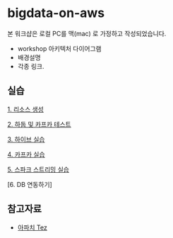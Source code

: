 # bigdata-on-aws #

본 워크샵은 로컬 PC를 맥(mac) 로 가정하고 작성되었습니다. 


* workshop 아키텍처 다이어그램
* 배경설명
* 각종 링크.


## 실습 ###

[1. 리소스 생성](https://github.com/gnosia93/bigdata-on-aws/blob/main/workshop/setup.md)

[2. 하둡 및 카프카 테스트](https://github.com/gnosia93/bigdata-on-aws/blob/main/workshop/hadoop-kafka.md)

[3. 하이브 실습](https://github.com/gnosia93/bigdata-on-aws/blob/main/workshop/hive.md)

[4. 카프카 실습](https://github.com/gnosia93/bigdata-on-aws/blob/main/workshop/kafka.md)

[5. 스파크 스트리밍 실습](https://github.com/gnosia93/bigdata-on-aws/blob/main/workshop/spark.md) 

[6. DB 연동하기]

## 참고자료 ##

* [아파치 Tez](https://kr.cloudera.com/products/open-source/apache-hadoop/apache-tez.html)
